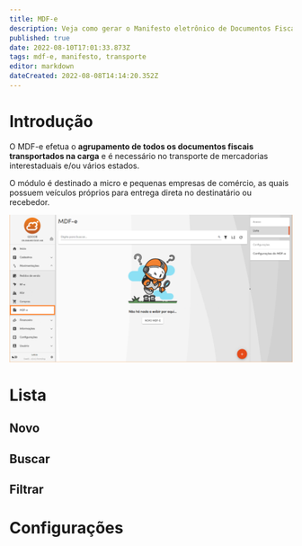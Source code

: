 ```yaml
---
title: MDF-e
description: Veja como gerar o Manifesto eletrônico de Documentos Fiscais no Gweb
published: true
date: 2022-08-10T17:01:33.873Z
tags: mdf-e, manifesto, transporte
editor: markdown
dateCreated: 2022-08-08T14:14:20.352Z
---
```


# Introdução

O MDF-e efetua o **agrupamento de todos os documentos fiscais transportados na carga** e é necessário no transporte de mercadorias interestaduais e/ou vários estados.

O módulo é destinado a micro e pequenas empresas de comércio, as quais possuem veículos próprios para entrega direta no destinatário ou recebedor.

![Visão geral](/movimentos/mdf-e/1_visao_geral.png)

# Lista

## Novo

## Buscar

## Filtrar


# Configurações

